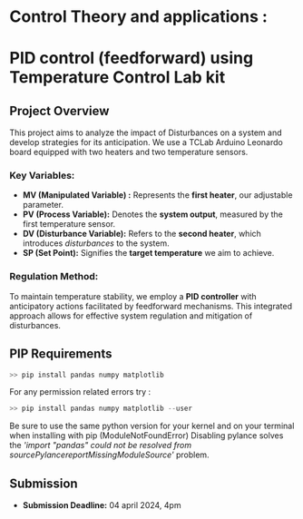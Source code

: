 # Control Theory and applications : 
# PID control (feedforward) using Temperature Control Lab kit

## Project Overview
This project aims to analyze the impact of Disturbances on a system and develop strategies for its anticipation. We use a TCLab Arduino Leonardo board equipped with two heaters and two temperature sensors.

### Key Variables:
- **MV (Manipulated Variable) :** Represents the **first heater**, our adjustable parameter.
- **PV (Process Variable):** Denotes the **system output**, measured by the first temperature sensor.
- **DV (Disturbance Variable):** Refers to the **second heater**, which introduces *disturbances* to the system.
- **SP (Set Point):** Signifies the **target temperature** we aim to achieve.
	
### Regulation Method:
To maintain temperature stability, we employ a **PID controller** with anticipatory actions facilitated by feedforward mechanisms. This integrated approach allows for effective system regulation and mitigation of disturbances.

## PIP Requirements
```python
>> pip install pandas numpy matplotlib
```
For any permission related errors try :
```python
>> pip install pandas numpy matplotlib --user
```
Be sure to use the same python version for your kernel and on your terminal when installing with pip (ModuleNotFoundError)
Disabling pylance solves the *'import "pandas" could not be resolved from sourcePylancereportMissingModuleSource'* problem.

## Submission
- **Submission Deadline:** 04 april 2024, 4pm
